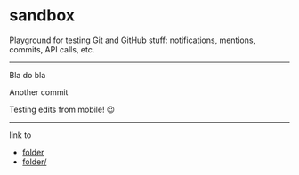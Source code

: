 sandbox
=======

Playground for testing Git and GitHub stuff: notifications, mentions, commits, API calls, etc. 

---

Bla do bla

Another commit

Testing edits from mobile! 😉

---

link to

- [folder](folder)
- [folder/](folder/)
